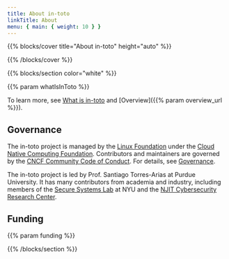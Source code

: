 ```yaml
---
title: About in-toto
linkTitle: About
menu: { main: { weight: 10 } }
---
```


{{% blocks/cover title="About in-toto" height="auto" %}}

{{% /blocks/cover %}}

{{% blocks/section color="white" %}}

{{% param whatIsInToto %}}

To learn more, see [What is in-toto](/docs/what-is-in-toto/) and
[Overview]({{% param overview_url %}}).

## Governance

The in-toto project is managed by the [Linux Foundation] under the [Cloud Native
Computing Foundation][CNCF]. Contributors and maintainers are governed by the [CNCF
Community Code of Conduct][CoC]. For details, see [Governance].

The in-toto project is led by Prof. Santiago Torres-Arias at Purdue University.
It has many contributors from academia and industry, including members of the
[Secure Systems Lab] at NYU and the
[NJIT Cybersecurity Research Center](https://centers.njit.edu/cybersecurity).

## Funding

{{% param funding %}}

[CNCF]: https://cncf.io
[CoC]: https://github.com/cncf/foundation/blob/master/code-of-conduct.md
[Governance]: https://github.com/in-toto/community/blob/main/GOVERNANCE.md
[Linux Foundation]: https://www.linuxfoundation.org
[Secure Systems Lab]: https://ssl.engineering.nyu.edu

{{% /blocks/section %}}
